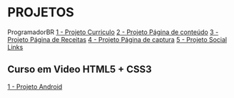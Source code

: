 # PROJETOS
  ProgramadorBR
        <a href="./HTML5-CSS3/PROGBR/1 - Projeto Curriculo/>">1 - Projeto Curriculo</a>
        <a href="./HTML5-CSS3/PROGBR/2 - Projeto Página de conteúdo/">2 - Projeto Página de conteúdo</a>
        <a href="./HTML5-CSS3/PROGBR/3 - Projeto Página de Receitas/">3 - Projeto Página de Receitas</a>
        <a href="./HTML5-CSS3/PROGBR/4 - Projeto Página de captura/">4 - Projeto Página de captura</a>
        <a href="./HTML5-CSS3/PROGBR/5 - Projeto Social Links/">5 - Projeto Social Links</a>


<h2>Curso em Video HTML5 + CSS3</h2>
    <a href="./HTML5-CSS3/GUSTAVOGUANABARA/1 - Projeto Android/">1 - Projeto Android</a>









